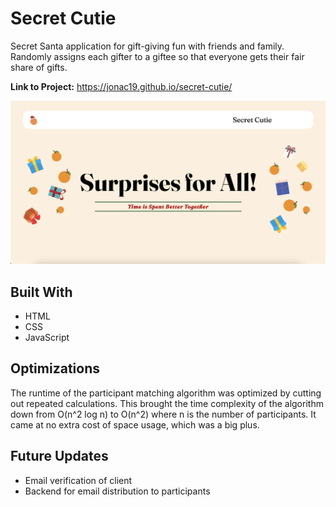 # Secret Cutie
Secret Santa application for gift-giving fun with friends and family. Randomly assigns each 
gifter to a giftee so that everyone gets their fair share of gifts.

**Link to Project:** https://jonac19.github.io/secret-cutie/

![Secret Cutie Home Page](./images/SecretCutie-Homepage.png)

## Built With

- HTML
- CSS
- JavaScript

## Optimizations

The runtime of the participant matching algorithm was optimized by cutting out repeated calculations. This brought the time complexity of the algorithm down from O(n^2 log n) to O(n^2) where n is the number of participants. It came at no extra cost of space usage, which was a big plus.

## Future Updates

- Email verification of client
- Backend for email distribution to participants
